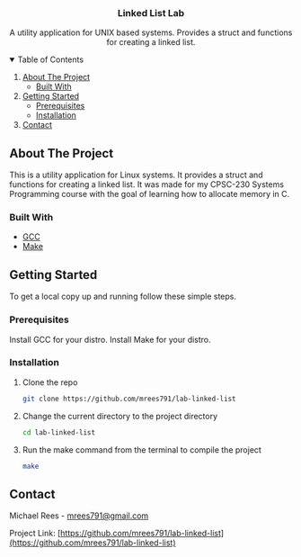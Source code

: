 <!-- PROJECT SHIELDS -->
<!--
*** I'm using markdown "reference style" links for readability.
*** Reference links are enclosed in brackets [ ] instead of parentheses ( ).
*** See the bottom of this document for the declaration of the reference variables
*** for contributors-url, forks-url, etc. This is an optional, concise syntax you may use.
*** https://www.markdownguide.org/basic-syntax/#reference-style-links
-->



<!-- PROJECT LOGO -->
<br />
<p align="center">

  <h3 align="center">Linked List Lab</h3>

  <p align="center">
    A utility application for UNIX based systems. Provides a struct and functions for creating a linked list.
  </p>
</p>



<!-- TABLE OF CONTENTS -->
<details open="open">
  <summary>Table of Contents</summary>
  <ol>
    <li>
      <a href="#about-the-project">About The Project</a>
      <ul>
        <li><a href="#built-with">Built With</a></li>
      </ul>
    </li>
    <li>
      <a href="#getting-started">Getting Started</a>
      <ul>
        <li><a href="#prerequisites">Prerequisites</a></li>
        <li><a href="#installation">Installation</a></li>
      </ul>
    </li>
    <li><a href="#contact">Contact</a></li>
  </ol>
</details>



<!-- ABOUT THE PROJECT -->
## About The Project

This is a utility application for Linux systems. It provides a struct and functions for creating a linked list. It was made for my CPSC-230 Systems Programming course with the goal of learning how to allocate memory in C.

### Built With

* [GCC](https://gcc.gnu.org/)
* [Make](http://manpages.ubuntu.com/manpages/cosmic/man1/make.1.html)

<!-- GETTING STARTED -->
## Getting Started

To get a local copy up and running follow these simple steps.

### Prerequisites

Install GCC for your distro.
Install Make for your distro.

### Installation

1. Clone the repo
    ```sh
    git clone https://github.com/mrees791/lab-linked-list
    ```
2. Change the current directory to the project directory
    ```sh
    cd lab-linked-list
    ```
3. Run the make command from the terminal to compile the project
    ```sh
    make
    ```

<!-- CONTACT -->
## Contact

Michael Rees - mrees791@gmail.com

Project Link: [https://github.com/mrees791/lab-linked-list](https://github.com/mrees791/lab-linked-list)
